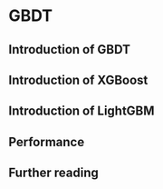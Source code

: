 # GBDT

## Introduction of GBDT

## Introduction of XGBoost

## Introduction of LightGBM

## Performance

## Further reading